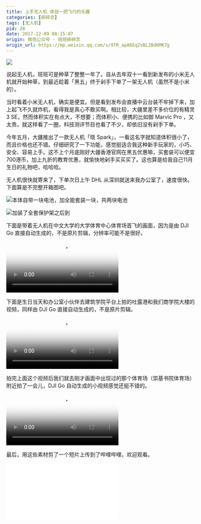 ```yaml
---
title: 上手无人机 体验一把飞行的乐趣
categories: [碎碎念]
tags: [无人机]
pid: 28
date: 2017-12-09 08:15:07
origin: 微信公众号 · 班班碎碎念
origin_url: https://mp.weixin.qq.com/s/9TR_apA6EqZvBL2BdKMK7g
---
```


![](https://website-1256060851.cos.ap-hongkong.myqcloud.com/posts/28/SportsCenter.png!550x)

说起无人机，班班可是种草了整整一年了。自从去年双十一看到新发布的小米无人机就开始种草，到最近趁着「黑五」终于剁手下单了一架无人机（虽然不是小米的）。<!--more-->

当时看着小米无人机，确实是便宜。但是看到发布会直播中云台装不牢掉下来，加上起飞不久就炸机，看得我是真心不敢买啊。相比较，大疆里差不多价位的有精灵 3 SE，然而体积实在有点大，不想要；而体积小、便携的比如御 Marvic Pro ，又太贵。就这样看了一圈，科技测评节目也看了不少，却依旧没有剁手下单。

今年五月，大疆推出了一款无人机「晓 Spark」，一看这名字就知道体积很小了，而且价格也还不错。仔细研究了一下功能，感觉挺适合我这种新手玩家的，小巧、安全、容易上手。这不上个月底刚好大疆香港官网在黑五优惠嘛，买套装可以便宜700港币，加上九折的教育优惠，就愉快地剁手买买买了。这也算是给我自己11月生日的礼物吧，哈哈哈。

无人机很快就寄来了，下单次日上午 DHL 从深圳就送来我办公室了，速度很快。下面算是不完整开箱图吧。

![本体自带一块电池，加全能套装一块，共两块电池](https://website-1256060851.cos.ap-hongkong.myqcloud.com/posts/28/spark1.jpeg!450x)

![加装了全套保护架之后到](https://website-1256060851.cos.ap-hongkong.myqcloud.com/posts/28/spark2.jpeg!450x)

下面是带着无人机在中文大学的大学体育中心体育场首飞的画面，因为是由 DJI Go 直接自动生成的，不是原片剪辑，分辨率可能不是很好。
<video src="https://website-1256060851.cos.ap-hongkong.myqcloud.com/posts/28/SportsCenter.m4v" poster="https://website-1256060851.cos.ap-hongkong.myqcloud.com/posts/28/SportsCenter.png" type="video/m4v" controls="controls"></video>

下面是生日当天和办公室小伙伴去建筑学院平台上拍的吐露港和我们商学院大楼的视频，同样由 DJI Go 直接自动生成的，不是原片剪辑。
<video src="https://website-1256060851.cos.ap-hongkong.myqcloud.com/posts/28/bschool.m4v" poster="https://website-1256060851.cos.ap-hongkong.myqcloud.com/posts/28/bschool.png" type="video/m4v" controls="controls"></video>

拍完上面这个视频后我们就去刚才画面中出现过的那个体育场（崇基书院体育场）附近拍了一会儿，DJI Go 自动生成的小视频感觉还挺不错的。
<video src="https://website-1256060851.cos.ap-hongkong.myqcloud.com/posts/28/ChungChiCollege.m4v" poster="https://website-1256060851.cos.ap-hongkong.myqcloud.com/posts/28/ChungChiCollege.png" type="video/m4v" controls="controls"></video>

最后，用这些素材剪了一个短片上传到了哔哩哔哩，欢迎观看。

<iframe src="//player.bilibili.com/player.html?aid=838345990&bvid=BV1hg4y1i7tL&cid=194768979&page=1" scrolling="no" border="0" frameborder="no" framespacing="0" allowfullscreen="true"> </iframe>